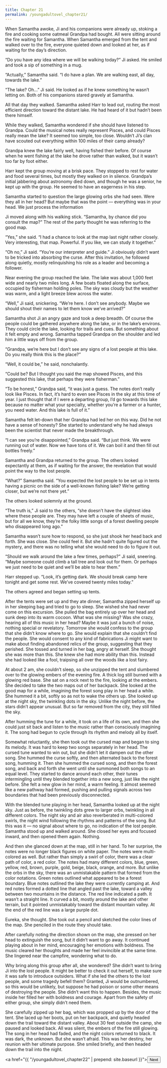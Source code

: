 ```yaml
---
title: Chapter 21
permalink: /youngadultovel_chapter21/
---
```


When Samantha awoke, Ji and his companions were already up, stoking a fire and cooking some oatmeal Grandpa had bought. All were sitting around the fire waiting for Samantha. When Samantha emerged from the tent and walked over to the fire, everyone quieted down and looked at her, as if waiting for the day’s direction.

“Do you have any idea where we will be walking today?” Ji asked. He smiled and took a sip of something in a mug.

“Actually,” Samantha said. “I do have a plan. We are walking east, all day, towards the lake.”

“The lake? Oh…” Ji said. He looked as if he knew something he wasn’t letting on. Both of his companions stared gravely at Samantha.

All that day they walked. Samantha asked Harr to lead out, routing the most efficient direction toward the distant lake. He had heard of it but hadn’t been there himself.

While they walked, Samantha wondered if she should have listened to Grandpa. Could the musical notes really represent Pisces, and could Pisces really mean the lake? It seemed too simple, too close. Wouldn’t Ji’s clan have scouted out everything within 100 miles of their camp already?

Grandpa knew the lake fairly well, having fished their before. Of course when he went fishing at the lake he drove rather than walked, but it wasn’t too far by foot either.

Harr kept the group moving at a brisk pace. They stopped to rest for water and food several times, but mostly they walked on in silence. Grandpa’s initial jabbering about astronomy died down, and though he was a senior, he kept up with the group. He seemed to have an eagerness in his step.

Samantha started to question the large glowing orbs she had seen. Were they all in her head? But maybe that was the point — everything was in your head. We just process the information

Ji moved along with his walking stick. “Samantha, by chance did you consult the map?” The rest of the party thought he was referring to the good map.

“Yes,” she said. “I had a chance to look at the map last night rather closely. Very interesting, that map. Powerful. If you like, we can study it together.”

“Oh no,” Ji said. “You’re our interpreter and guide.” Ji obviously didn’t want to be tricked into absorbing the curse. After this invitation, he followed along quietly, mostly relinquishing his role as a leader and becoming a follower.

Near evening the group reached the lake. The lake was about 1,000 feet wide and nearly two miles long. A few boats floated along the surface, occupied by fisherman holding poles. The sky was cloudy but the weather was warm, and a light breeze blew across the water.

“Well,” Ji said, snickering. “We’re here. I don’t see anybody. Maybe we should shout their names to let them know we’ve arrived?”

Samantha shot Ji an angry gaze and took a deep breadth. Of course the people could be gathered anywhere along the lake, or in the lake’s environs. They could circle the lake, looking for trails and cues. But something about it felt empty and wrong. Samantha tapped Grandpa on the shoulder and led him a little ways off from the group.

“Grandpa, we’re here but I don’t see any signs of a lost people at this lake. Do you really think this is the place?”

“Well, it could be,” he said, nonchalantly.

“Could be? But I thought you said the map showed Pisces, and this suggested this lake, that perhaps they were fisherman.”

“To be honest,” Grandpa said, “it was just a guess. The notes don’t really look like Pisces. In fact, it’s hard to even see Pisces in the sky at this time of year. I just thought that if I were a departing group, I’d go towards this lake because no matter what your specialty, whether you’re a farmer or a hunter, you need water. And this lake is full of it.”

Samantha felt let-down that her Grandpa had led her on this way. Did he not have a sense of honesty? She started to understand why he had always been the scientist that never made the breakthrough.

“I can see you’re disappointed,” Grandpa said. “But just think. We were running out of water. Now we have tons of it. We can boil it and then fill out bottles freely.”

Samantha and Grandpa returned to the group. The others looked expectantly at them, as if waiting for the answer, the revelation that would point the way to the lost people.

“What?” Samantha said. “You expected the lost people to be set up in tents having a picnic on the side of a well-known fishing lake? We’re getting closer, but we’re not there yet.”

The others looked solemnly at the ground.

“The truth is,” Ji said to the others, “she doesn’t have the slightest idea where these people are. They may have left a couple of sheets of music, but for all we know, they’re the folky little songs of a forest dwelling people who disappeared long ago.”

Samantha wasn’t sure how to respond, so she just shook her head back and forth. She was close. She could feel it. But she hadn’t quite figured out the mystery, and there was no telling what she would need to do to figure it out.

“Should we walk around the lake a few times, perhaps?” Ji said, sneering. “Maybe someone could climb a tall tree and look out for them. Or perhaps we just need to be quiet and we’ll be able to hear them.”

Harr stepped up. “Look, it’s getting dark. We should break camp here tonight and get some rest. We’ve covered twenty miles today.”

The others agreed and began setting up tents.

After the tents were set up and they ate dinner, Samantha zipped herself up in her sleeping bag and tried to go to sleep. She wished she had never come on this excursion. She pulled the bag entirely up over her head and sunk deep into its warm cocoon. What was she missing? Was she crazy, hearing all of this music in her head? Maybe it was just a bunch of noise, nothing special or revelatory. Tomorrow she would confess to the group that she didn’t know where to go. She would explain that she couldn’t find the people. She would consent to any kind of fabrications Ji might want to make about finding abandoned relics of the group, suggesting that they perished. She tossed and turned in her bag, angry at herself. She thought she was more than this. She knew she had more ability than this. Instead she had looked like a fool, traipsing all over the woods like a lost fairy.

At about 2 am, she couldn’t sleep, so she unzipped the tent and slumbered over to the glowing embers of the evening fire. A thick log still burned with a glowing red base. She sat on a rock next to the fire, looking at the embers. She decided to take the two maps out of her backpack. She looked at the good map for a while, imagining the forest song play in her head a while. She hummed it a bit, softly so as not to wake the others up. She looked up at the night sky, the twinkling dots in the sky. Unlike the night before, the stars didn’t appear unusual. But so far removed from the city, they still filled the sky.

After humming the tune for a while, it took on a life of its own, and then she could just sit back and listen to the music rather than consciously imagining it. The song had begun to cycle through its rhythm and melody all by itself.

Somewhat reluctantly, she then took out the cursed map and began to sing its melody. It was hard to keep two songs separately in her head. The cursed tune wanted to win out, but she didn’t let it dampen out the other song. She hummed the curse softly, and then alternated back to the forest song, humming it. Then she hummed the cursed song, and then the forest song, and back and forth she went until she summoned both songs to an equal level. They started to dance around each other, their tunes intermingling until they blended together into a new song, just like the night before. She felt a new glow in her mind, a warm feeling. It almost seemed like a new pathway had formed, pushing and pulling signals across two boundaries that had been previously disconnected.

With the blended tune playing in her head, Samantha looked up at the night sky. Just as before, the twinkling dots grew to larger orbs, twinkling in all different colors. The night sky and air also reverberated in multi-colored swirls, the night wind following the rhythms and patterns of the song. But this was it — no signal about where to go, no indication of the lost people. Samantha stood up and walked around. She closed her eyes and focused inward, and then opened them again. Nothing.

And then she glanced down at the map, still in her hand. To  her surprise, the notes were no longer black figures on white paper. The notes were multi-colored as well. But rather than simply a swirl of color, there was a clear path of color, a red color. The notes had many different colors, blue, green, yellow, red, brown, purple, gold, beige, black, orange, and more. But unlike the orbs in the sky, there was an unmistakable pattern that formed from the color notations. Green notes outlined what appeared to be a forest boundary. Blue notes outlined the lake they were currently camping at. And red notes formed a dotted line that angled past the lake, toward a valley between two mountains in the distance. The red line indicated a path. It wasn’t a straight line. It curved a bit, mostly around the lake and other terrain, but it pointed unmistakably toward the distant mountain valley. At the end of the red line was a large purple dot.

Eureka, she thought. She took out a pencil and sketched the color lines of the map. She penciled in the route they should take.

After carefully noting the direction shown on the map, she pressed on her head to extinguish the song, but it didn’t want to go away. It continued playing about in her mind, encouraging her emotions with boldness. The music cleared her thoughts and made her feel invincible at the same time. She lingered near the campfire, wondering what to do.

Why bring along this group after all, she wondered? She didn’t want to bring Ji into the lost people. It might be better to check it out herself, to make sure it was safe to introduce outsiders. What if she led the others to the lost people, and some tragedy befell them? Granted, Ji would be outnumbered, so this would be unlikely, but suppose he had poison or some other means of destroying the people. She didn’t want this to happen. Besides, the music inside her filled her with boldness and courage. Apart from the safety of either group, she simply didn’t need them.

She carefully zipped up her bag, which was propped up by the door of the tent. She laced up her boots, put on her backpack, and quietly headed down the trail toward the distant valley. About 30 feet outside the camp, she paused and looked back. All was silent, the embers of the fire still glowing. The song in her head had faded, and the night colors returned to black. It was dark, the unknown. But she wasn’t afraid. This was her destiny, her reunion with her ultimate purpose. She smiled briefly, and then headed down the trail into the night.


<a href="{{ "/youngadultovel_chapter22" | prepend: site.baseurl }}"><button type="button" class="btn btn-warning">Next</button></a>

